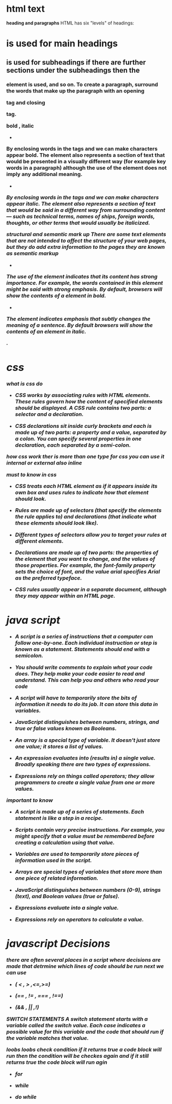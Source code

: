 # html text 
**heading and paragraphs**
HTML has six "levels" of headings:
<h1> is used for main headings
<h2> is used for subheadings if there are further sections under the subheadings then the
<h3> element is used, and so on.
To create a paragraph, surround the words that make up the paragraph with an opening
  <p> tag and closing </p> tag.

**bold , italic**
- <b>
By enclosing words in the tags <b> and </b> we can make characters appear bold. The <b> element also represents a section of text that would be presented in a visually different way (for example key words in a paragraph) although the use of the <b> element does not imply any additional meaning.

- <i>
By enclosing words in the tags <i> and </i> we can make characters appear italic. The <i> element also represents a section of text that would be said in a different way from surrounding content — such as technical terms, names of ships, foreign words, thoughts, or other terms that would usually be italicized.

**structural and semantic mark up**
There are some text elements that are not intended to affect the structure of your web pages, but they do add extra information to the pages
they are known as semantic markup
- <strong>
The use of the <strong>element indicates that its content has strong importance. For example, the words contained in this element might be said with strong emphasis. By default, browsers will show the contents of a <strong> element in bold.
  
- <em>
The <em> element indicates emphasis that subtly changes the meaning of a sentence. By default browsers will show the contents of an <em> element in italic.

. 

# css
**what is css do**
- CSS works by associating rules with HTML elements. These rules govern how the content of specified elements should be displayed. A CSS rule contains two parts: a selector and a declaration.

- CSS declarations sit inside curly brackets and each is made up of two parts: a property and a value, separated by a colon. You can specify several properties in one declaration, each separated by a semi-colon.

**how css work**
ther is more than one type for css you can use it internal or external  also inline 

**must to know in css**
-  CSS treats each HTML element as if it appears inside its own box and uses rules to indicate how that element should look.

- Rules are made up of selectors (that specify the elements the rule applies to) and declarations (that indicate what these elements should look like).

- Different types of selectors allow you to target your rules at different elements.

-  Declarations are made up of two parts: the properties of the element that you want to change, and the values of those properties. For example, the font-family
property sets the choice of font, and the value arial specifies Arial as the preferred typeface.

- CSS rules usually appear in a separate document, although they may appear within an HTML page.

# java script
- A script is a series of instructions that a computer can follow one-by-one. Each individual instruction or step is known as a statement. Statements should end with a semicolon.

- You should write comments to explain what your code does. They help make your code easier to read and understand.
This can help you and others who read your code

- A script will have to temporarily store the bits of information it needs to do its job. It can store this data in variables. 

- JavaScript distinguishes between numbers, strings, and true or false values known as Booleans. 

- An array is a special type of variable. It doesn't just store one value; it stores a list of values. 

- An expression evaluates into (results in) a single value. Broadly speaking there are two types of expressions. 

- Expressions rely on things called operators; they allow programmers to create a single value from one or more values. 

**important to know**
- A script is made up of a series of statements. Each statement is like a step in a recipe. 

- Scripts contain very precise instructions. For example, you might specify that a value must be remembered before creating a calculation using that value.

- Variables are used to temporarily store pieces of information used in the script.

- Arrays are special types of variables that store more than one piece of related information.

- JavaScript distinguishes between numbers (0-9), strings (text), and Boolean values (true or false).

- Expressions evaluate into a single value.

- Expressions rely on operators to calculate a value. 

# javascript Decisions 

there are often several places in a script where decisions are made that detrmine which lines of code should be run next 
we can use 
- ( < , > ,<=,>=)

- (== , != , === , !==)

- (&& , || ,!)

**SWITCH STATEMENTS**
A switch statement starts with a variable called the switch value. Each case indicates a possible value for this variable and the code that should run if the variable matches 
that value.

**loobs**
loobs check condition if it returns true a code block will run then the condition will be checkes again and if it still returns true the code block will run agin 

- for

- while 

- do while














